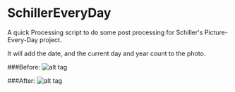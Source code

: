 # SchillerEveryDay
A quick Processing script to do some post processing for Schiller's Picture-Every-Day project.

It will add the date, and the current day and year count to the photo.

###Before:
![alt tag](https://github.com/zFleischman/SchillerEveryDay/blob/master/before/20140925_034428.jpg)

###After:
![alt tag](https://github.com/zFleischman/SchillerEveryDay/blob/master/after/SchillerPicADay.Number_00044.Date_09_25_2014.jpg)
